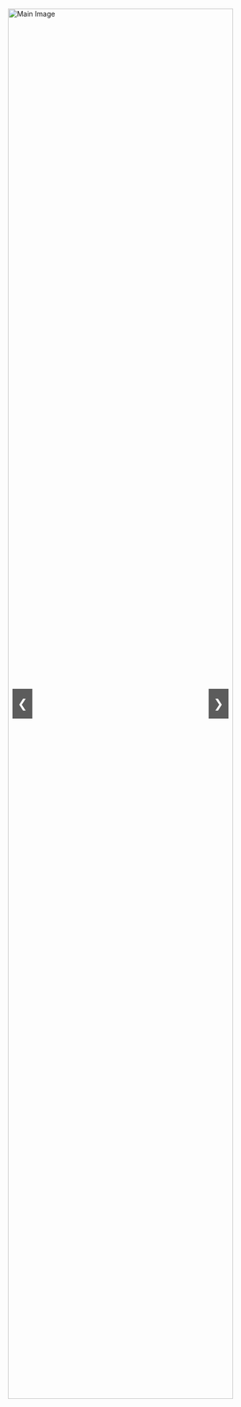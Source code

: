 <style>
    /* 基础容器 */
    .gallery-container {
        width: 100%;
        max-width: 100%;
        padding: 20px 0;
        margin: 0 auto;
    }

    /* 主图区域 */
    .main-view {
        width: 90%;
        height: 70vh;
        margin: 0 auto;
        position: relative;
    }

    #mainImage {
        width: 100%;
        height: 100%;
        object-fit: contain;
        transition: opacity 0.4s ease;
    }

    /* 缩略图轨道 */
    .thumbnails-track {
        display: flex;
        gap: 12px;
        padding: 20px 5%;
        overflow-x: auto;
        scroll-behavior: smooth;
    }

    .thumbnail-item {
        flex: 0 0 180px;
        height: 120px;
        cursor: pointer;
        border: 2px solid transparent;
        transition: all 0.3s ease;
    }

    .thumbnail-item.active {
        border-color: #2196F3;
        transform: scale(1.05);
    }

    .thumbnail-item img {
        width: 100%;
        height: 100%;
        object-fit: cover;
    }

    /* 导航按钮 */
    .nav-btn {
        position: absolute;
        top: 50%;
        transform: translateY(-50%);
        background: rgba(0,0,0,0.7);
        color: white;
        border: none;
        width: 40px;
        height: 60px;
        font-size: 24px;
        cursor: pointer;
        opacity: 0.9;
        z-index: 10;
    }

    .nav-btn:hover {
        opacity: 1;
    }

    .prev-btn { left: 2%; }
    .next-btn { right: 2%; }

    /* 响应式设计 */
    @media (min-width: 1600px) {
        .main-view { width: 85%; }
        .thumbnail-item { flex: 0 0 220px; height: 150px; }
    }

    @media (max-width: 768px) {
        .main-view { height: 60vh; }
        .thumbnail-item { flex: 0 0 140px; height: 100px; }
        .nav-btn { width: 35px; height: 50px; }
    }

    @media (max-width: 480px) {
        .main-view { height: 50vh; }
        .thumbnail-item { flex: 0 0 120px; height: 80px; }
    }
</style>

<div class="gallery-container">
    <div class="main-view">
        <button class="nav-btn prev-btn" onclick="showPrev()">❮</button>
        <img id="mainImage" src="" alt="Main Image">
        <button class="nav-btn next-btn" onclick="showNext()">❯</button>
    </div>
    <div class="thumbnails-track" id="thumbnailsContainer"></div>
</div>

<script>
// 配置信息
const IMAGE_PATH = '/images/';
const IMAGE_LIST = [
    '冬至.jpg',
    '大南山_1.jpg',
    '大南山_2.jpg',
    '大南山_3.jpg',
    '大南山_4.jpg',
    '大南山_5.jpg',
    '大南山_6.jpg'
];

// 系统状态
let currentIndex = 0;
let autoPlayTimer = null;

// 初始化画廊
function initGallery() {
    // 生成缩略图
    const container = document.getElementById('thumbnailsContainer');
    IMAGE_LIST.forEach((img, index) => {
        const thumb = document.createElement('div');
        thumb.className = 'thumbnail-item';
        thumb.innerHTML = `<img src="${IMAGE_PATH}${img}" alt="Thumb ${index + 1}">`;
        thumb.onclick = () => switchImage(index);
        container.appendChild(thumb);
    });

    // 加载首图
    switchImage(0);
    startAutoPlay();
}

// 核心切换函数
function switchImage(index) {
    if (index < 0 || index >= IMAGE_LIST.length) return;
    
    const mainImg = document.getElementById('mainImage');
    const thumbs = document.querySelectorAll('.thumbnail-item');
    
    // 淡出过渡
    mainImg.style.opacity = 0;
    
    setTimeout(() => {
        mainImg.src = IMAGE_PATH + IMAGE_LIST[index];
        mainImg.alt = `Gallery Image ${index + 1}`;
        mainImg.style.opacity = 1;
        
        // 更新缩略图状态
        thumbs.forEach((thumb, i) => {
            thumb.classList.toggle('active', i === index);
        });
        
        currentIndex = index;
    }, 300);

    resetAutoPlay();
}

// 导航控制
function showPrev() { switchImage((currentIndex - 1 + IMAGE_LIST.length) % IMAGE_LIST.length); }
function showNext() { switchImage((currentIndex + 1) % IMAGE_LIST.length); }

// 自动播放
function startAutoPlay() {
    autoPlayTimer = setInterval(showNext, 5000);
}

function resetAutoPlay() {
    clearInterval(autoPlayTimer);
    startAutoPlay();
}

// 事件绑定
document.addEventListener('DOMContentLoaded', initGallery);
document.addEventListener('keydown', (e) => {
    if (e.key === 'ArrowLeft') showPrev();
    if (e.key === 'ArrowRight') showNext();
});

// 窗口调整处理
window.addEventListener('resize', () => {
    document.querySelectorAll('.thumbnail-item').forEach(thumb => {
        thumb.style.transform = 'scale(1)';
    });
});
</script>